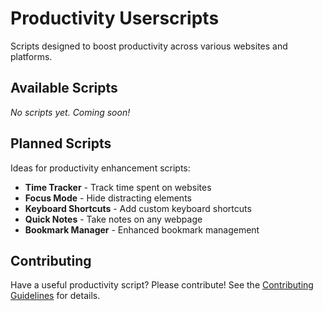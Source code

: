 # Productivity Userscripts

Scripts designed to boost productivity across various websites and platforms.

## Available Scripts

*No scripts yet. Coming soon!*

## Planned Scripts

Ideas for productivity enhancement scripts:

- **Time Tracker** - Track time spent on websites
- **Focus Mode** - Hide distracting elements
- **Keyboard Shortcuts** - Add custom keyboard shortcuts
- **Quick Notes** - Take notes on any webpage
- **Bookmark Manager** - Enhanced bookmark management

## Contributing

Have a useful productivity script? Please contribute! See the [Contributing Guidelines](../../CONTRIBUTING.md) for details.
